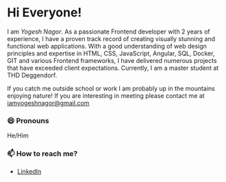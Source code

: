 # Hi Everyone! 

I am _Yogesh Nagor_. As a passionate Frontend developer with 2 years of experience, I have a proven track record of creating visually stunning and functional web applications. With a good understanding of web design principles and expertise in HTML, CSS, JavaScript, Angular, SQL, Docker, GIT and various Frontend frameworks, I have delivered numerous projects that have exceeded client expectations. Currently, I am a master student at THD Deggendorf.

If you catch me outside school or work I am probably up in the mountains enjoying nature! If you are interesting in meeting please contact me at iamyogeshnagor@gmail.com

### 😄 Pronouns
He/Him

### 📫 How to reach me?
- [LinkedIn](https://www.linkedin.com/in/yogesh-nagor-8a190813b/) 